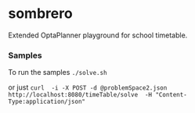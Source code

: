 # sombrero
Extended OptaPlanner playground for school timetable.

### Samples
To run the samples
```./solve.sh```

or just 
```curl  -i -X POST -d @problemSpace2.json http://localhost:8080/timeTable/solve  -H "Content-Type:application/json"```
